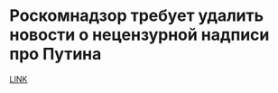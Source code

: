 # Роскомнадзор требует удалить новости о нецензурной надписи про Путина 



[LINK](https://varlamov.ru/3376924.html)